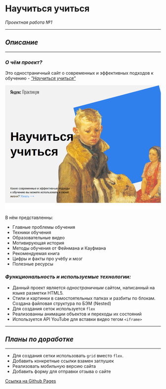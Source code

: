 # **Научиться учиться**
*Проектная работа №1*

---
## *Описание*

---
### ***О чём проект?***

Это одноcтраничный сайт о современных и эффективных подходов к обучению - [*"Научиться учиться"*](https://r0bomurlok.github.io/how-to-learn/index.html)

![](./screen.png)

В нём представленны:

* Главные проблемы обучения
* Техники обучения
* Образовательные видео
* Мотивирующая история
* Методы обучения от Фейнмана и Кауфмана
* Рекомендуемая книга
* Цифры и факты про учёбу и мозг
* Полезные ресурсы

### ***Функциональность и используемые технологии:***

* Данный проект является *одностраничным* сайтом, написанный на языке разметки HTML5.
* Стили и картинки в самостоятельных папках и разбиты по блокам. Создана файловая структура по БЭМ (Nested)
* Для создания сеток используется  `flex`
* Реализованны анимации объектов и переходы их состояний
* Используется API YouTube для вставки видео тегом `<iframe>`
---
## *Планы по доработке*

---

- Для создания сетки использовать `grid` вместо `flex`.
- Добавить конкретные ссылки взамен заглушек
- Реализовать мобильную версию сайта
- Добавить форму для отправки отзыва о сайте

[Ссылка на Github Pages](https://r0bomurlok.github.io/how-to-learn/index.html)
